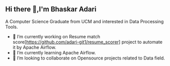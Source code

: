 ## Hi there 👋,I'm Bhaskar Adari
A Computer Science Graduate from UCM  and interested in Data Processing Tools.
- 🔭 I’m currently working on Resume match score[https://github.com/adari-git1/resume_scorer]  project to automate it by Apache Airflow.
- 🌱 I’m currently learning Apache Airflow.
- 👯 I’m looking to collaborate on Opensource projects related to Data field.

<!--
**adari-git1/adari-git1** is a ✨ _special_ ✨ repository because its `README.md` (this file) appears on your GitHub profile.

Here are some ideas to get you started:

- 🔭 I’m currently working on ...
- 🌱 I’m currently learning ...
- 👯 I’m looking to collaborate on ...
- 🤔 I’m looking for help with ...
- 💬 Ask me about ...
- 📫 How to reach me: ...
- 😄 Pronouns: ...
- ⚡ Fun fact: ...
-->
